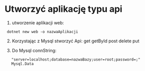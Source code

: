 # Utworzyć aplikację typu api 
1. utworzenie aplikacji web:
```console
 dotnet new web -o nazwaAplikacji
 ```

 2. Korzystając z Mysql stworzyć Api: get getById post delete put

 3. Do Mysql connString:
 ```console
    "server=localhost;database=nazwaBazy;user=root;password=;"
    Mysql.Data

 ```